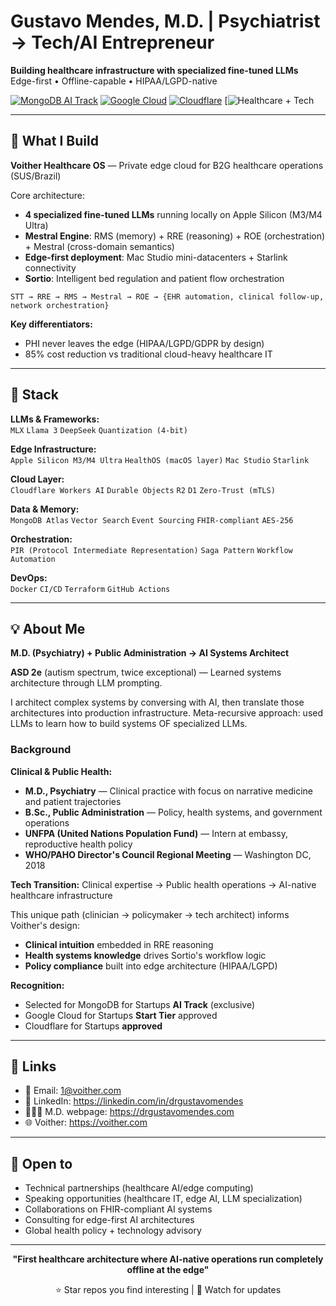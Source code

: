 
# Gustavo Mendes, M.D. | Psychiatrist → Tech/AI Entrepreneur

**Building healthcare infrastructure with specialized fine-tuned LLMs**  
Edge-first • Offline-capable • HIPAA/LGPD-native

[![MongoDB AI Track](https://img.shields.io/badge/MongoDB-AI_Track-00ED64?style=flat&logo=mongodb&logoColor=white)](https://mongodb.com/startups)
[![Google Cloud](https://img.shields.io/badge/Google_Cloud-Startups-4285F4?style=flat&logo=google-cloud&logoColor=white)](https://cloud.google.com/startup)
[![Cloudflare](https://img.shields.io/badge/Cloudflare-Workers_AI-F38020?style=flat&logo=cloudflare&logoColor=white)](https://cloudflare.com)
[![Healthcare + Tech](https://img.shields.io/badge/Healthcare-Policy%20%2B%20Tech-blue?style=flat&logo=medical-symbol&logoColor=white)

---

## 🧠 What I Build

**Voither Healthcare OS** — Private edge cloud for B2G healthcare operations (SUS/Brazil)

Core architecture:
- **4 specialized fine-tuned LLMs** running locally on Apple Silicon (M3/M4 Ultra)
- **Mestral Engine**: RMS (memory) + RRE (reasoning) + ROE (orchestration) + Mestral (cross-domain semantics)
- **Edge-first deployment**: Mac Studio mini-datacenters + Starlink connectivity
- **Sortio**: Intelligent bed regulation and patient flow orchestration

```
STT → RRE → RMS → Mestral → ROE → {EHR automation, clinical follow-up, network orchestration}
```

**Key differentiators:**
- PHI never leaves the edge (HIPAA/LGPD/GDPR by design)
- 85% cost reduction vs traditional cloud-heavy healthcare IT

---

## 🔧 Stack

**LLMs & Frameworks:**  
`MLX` `Llama 3` `DeepSeek` `Quantization (4-bit)`

**Edge Infrastructure:**  
`Apple Silicon M3/M4 Ultra` `HealthOS (macOS layer)` `Mac Studio` `Starlink`

**Cloud Layer:**  
`Cloudflare Workers AI` `Durable Objects` `R2` `D1` `Zero-Trust (mTLS)`

**Data & Memory:**  
`MongoDB Atlas` `Vector Search` `Event Sourcing` `FHIR-compliant` `AES-256`

**Orchestration:**  
`PIR (Protocol Intermediate Representation)` `Saga Pattern` `Workflow Automation`

**DevOps:**  
`Docker` `CI/CD` `Terraform` `GitHub Actions`

---

## 💡 About Me

**M.D. (Psychiatry) + Public Administration → AI Systems Architect**

**ASD 2e** (autism spectrum, twice exceptional) — Learned systems architecture through LLM prompting.

I architect complex systems by conversing with AI, then translate those architectures into production infrastructure. Meta-recursive approach: used LLMs to learn how to build systems OF specialized LLMs.

### Background

**Clinical & Public Health:**
- **M.D., Psychiatry** — Clinical practice with focus on narrative medicine and patient trajectories
- **B.Sc., Public Administration** — Policy, health systems, and government operations
- **UNFPA (United Nations Population Fund)** — Intern at embassy, reproductive health policy
- **WHO/PAHO Director's Council Regional Meeting** — Washington DC, 2018

**Tech Transition:**
Clinical expertise → Public health operations → AI-native healthcare infrastructure

This unique path (clinician → policymaker → tech architect) informs Voither's design:
- **Clinical intuition** embedded in RRE reasoning
- **Health systems knowledge** drives Sortio's workflow logic
- **Policy compliance** built into edge architecture (HIPAA/LGPD)

**Recognition:**
- Selected for MongoDB for Startups **AI Track** (exclusive)
- Google Cloud for Startups **Start Tier** approved
- Cloudflare for Startups **approved**

---

## 🔗 Links

- 📧 Email: 1@voither.com
- 💼 LinkedIn: https://linkedin.com/in/drgustavomendes
- 👨🏻‍⚕️ M.D. webpage: https://drgustavomendes.com
- 🌐 Voither: https://voither.com

---

## 🤝 Open to

- Technical partnerships (healthcare AI/edge computing)
- Speaking opportunities (healthcare IT, edge AI, LLM specialization)
- Collaborations on FHIR-compliant AI systems
- Consulting for edge-first AI architectures
- Global health policy + technology advisory

---

<div align="center">

**"First healthcare architecture where AI-native operations run completely offline at the edge"**

⭐ Star repos you find interesting | 🔔 Watch for updates

</div>
